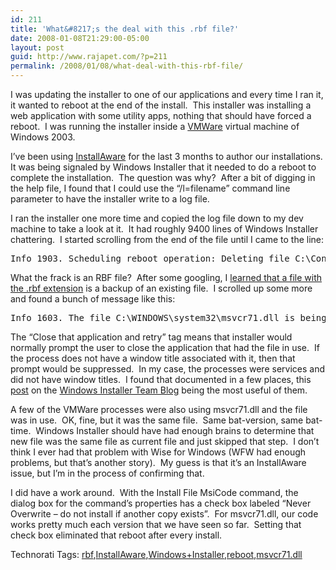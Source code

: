 ```yaml
---
id: 211
title: 'What&#8217;s the deal with this .rbf file?'
date: 2008-01-08T21:29:00-05:00
layout: post
guid: http://www.rajapet.com/?p=211
permalink: /2008/01/08/what-deal-with-this-rbf-file/
---
```

I was updating the installer to one of our applications and every time I ran it, it wanted to reboot at the end of the install.  This installer was installing a web application with some utility apps, nothing that should have forced a reboot.  I was running the installer inside a [VMWare](http://www.vmware.com/products/ws/) virtual machine of Windows 2003.

I&#8217;ve been using [InstallAware](http://www.installaware.com/) for the last 3 months to author our installations.  It was being signaled by Windows Installer that it needed to do a reboot to complete the installation.  The question was why?  After a bit of digging in the help file, I found that I could use the &#8220;/l=filename&#8221; command line parameter to have the installer write to a log file.

I ran the installer one more time and copied the log file down to my dev machine to take a look at it.  It had roughly 9400 lines of Windows Installer chattering.  I started scrolling from the end of the file until I came to the line:</p> 

<pre>Info 1903. Scheduling reboot operation: Deleting file C:\Config.Msi\3e1b7.rbf. Must reboot to complete operation.</pre>





What the frack is an RBF file?  After some googling, I [learned that a file with the .rbf extension](http://filext.com/file-extension/RBF) is a backup of an existing file.  I scrolled up some more and found a bunch of message like this:



<pre>Info 1603. The file C:\WINDOWS\system32\msvcr71.dll is being held in use by the following process: Name: VMwareService, Id: 1804, Window Title: '(not determined yet)'.  Close that application and retry.</pre>





The &#8220;Close that application and retry&#8221; tag means that installer would normally prompt the user to close the application that had the file in use.  If the process does not have a window title associated with it, then that prompt would be suppressed.  In my case, the processes were services and did not have window titles.  I found that documented in a few places, this [post](http://blogs.msdn.com/windows_installer_team/archive/2005/09/19/470980.aspx "Insights into the underlying Windows Installer reboot behavior.") on the [Windows Installer Team Blog](http://blogs.msdn.com/windows_installer_team/default.aspx) being the most useful of them.



A few of the VMWare processes were also using msvcr71.dll and the file was in use.  OK, fine, but it was the same file.  Same bat-version, same bat-time.  Windows Installer should have had enough brains to determine that new file was the same file as current file and just skipped that step.  I don&#8217;t think I ever had that problem with Wise for Windows (WFW had enough problems, but that&#8217;s another story).  My guess is that it&#8217;s an InstallAware issue, but I&#8217;m in the process of confirming that.



I did have a work around.  With the Install File MsiCode command, the dialog box for the command&#8217;s properties has a check box labeled &#8220;Never Overwrite &#8211; do not install if another copy exists&#8221;.  For msvcr71.dll, our code works pretty much each version that we have seen so far.  Setting that check box eliminated that reboot after every install.



<div>
  Technorati Tags: <a href="http://technorati.com/tags/rbf" rel="tag">rbf</a>,<a href="http://technorati.com/tags/InstallAware" rel="tag">InstallAware</a>,<a href="http://technorati.com/tags/Windows+Installer" rel="tag">Windows+Installer</a>,<a href="http://technorati.com/tags/reboot" rel="tag">reboot</a>,<a href="http://technorati.com/tags/msvcr71.dll" rel="tag">msvcr71.dll</a>
</div>